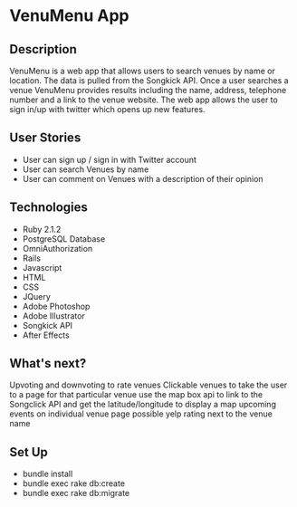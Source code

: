 # VenuMenu App

## Description

VenuMenu is a web app that allows users to search venues by name or location. The data is pulled from the Songkick API. Once a user searches a venue VenuMenu provides results including the name, address, telephone number and a link to the venue website. The web app allows the user to sign in/up with twitter which opens up new features. 

## User Stories

- User can sign up / sign in with Twitter account
- User can search Venues by name
- User can comment on Venues with a description of their opinion

## Technologies

- Ruby 2.1.2
- PostgreSQL Database
- OmniAuthorization
- Rails
- Javascript
- HTML
- CSS
- JQuery
- Adobe Photoshop
- Adobe Illustrator
- Songkick API
- After Effects


## What's next?

Upvoting and downvoting to rate venues 
Clickable venues to take the user to a page for that particular venue
use the map box api to link to the Songclick API and get the latitude/longitude to display a map 
upcoming events on individual venue page
possible yelp rating next to the venue name

## Set Up

- bundle install
- bundle exec rake db:create
- bundle exec rake db:migrate
